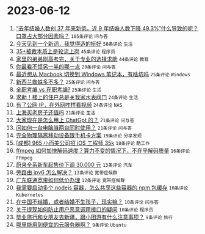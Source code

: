 # 2023-06-12

1. [“去年结婚人数创 37 年来新低，近 9 年结婚人数下降 49.3%”什么导致的呢？口罩占大部分因素吗？](https://www.v2ex.com/t/947867) `105条评论` `问与答`
1. [今天见到一个新词，我觉得造的挺好](https://www.v2ex.com/t/947882) `58条评论` `生活`
1. [35+被裁本质上是轮流上岗](https://www.v2ex.com/t/947859) `45条评论` `程序员`
1. [家里的弟弟刚高考完，关于专业的选择求助](https://www.v2ex.com/t/947894) `44条评论` `教育`
1. [你最看不惯另一半的哪一点](https://www.v2ex.com/t/947863) `29条评论` `问与答`
1. [最近想从 Macbook 切换到 Windows 笔记本，有啥坑吗](https://www.v2ex.com/t/947911) `25条评论` `Windows`
1. [新西兰蜘蛛多不多？](https://www.v2ex.com/t/947870) `25条评论` `问与答`
1. [全职考编 vs 在职考编?](https://www.v2ex.com/t/947866) `25条评论` `生活`
1. [求助！楼上的住户总是关我家水表阀门](https://www.v2ex.com/t/947926) `24条评论` `生活`
1. [有了公网 IP，在外网咋样看视频](https://www.v2ex.com/t/947913) `24条评论` `NAS`
1. [上海买老房子还值吗](https://www.v2ex.com/t/947907) `21条评论` `生活`
1. [大家现在是怎么用上 ChatGpt 的？](https://www.v2ex.com/t/947900) `21条评论` `问与答`
1. [问如何一台电脑当两台同时使用？](https://www.v2ex.com/t/947874) `21条评论` `问与答`
1. [完全物理隔离移动设备跟手机卡方案](https://www.v2ex.com/t/947901) `19条评论` `分享发现`
1. [[成都] 965 小而美公司招 iOS 工程师 35k](https://www.v2ex.com/t/947905) `18条评论` `酷工作`
1. [ffmpeg 如何加快解码速度？算力不变的情况下，不在乎解码质量](https://www.v2ex.com/t/947857) `16条评论` `FFmpeg`
1. [蔚来全系新车起售价下调 30.000 元](https://www.v2ex.com/t/947943) `13条评论` `汽车`
1. [旁路由 ipv6 怎么解决？](https://www.v2ex.com/t/947864) `13条评论` `宽带症候群`
1. [广东联通宽带如何低价办理](https://www.v2ex.com/t/947888) `12条评论` `宽带症候群`
1. [我需要启动多个 nodejs 容器，怎么共享这些容器的 npm 包缓存](https://www.v2ex.com/t/947895) `10条评论` `Kubernetes`
1. [在中国不结婚，或者结婚不生孩子，现实嘛？](https://www.v2ex.com/t/947892) `10条评论` `问与答`
1. [关于提现如何防止用户恶意调用接口的疑问](https://www.v2ex.com/t/947873) `10条评论` `程序员`
1. [毕业旅行和女朋友去新疆，跟小团游有什么注意事项？](https://www.v2ex.com/t/947942) `9条评论` `旅行`
1. [哪里能用到便宜的云服务器啊？](https://www.v2ex.com/t/947920) `9条评论` `Ubuntu`
